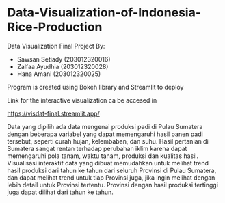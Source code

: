# Data-Visualization-of-Indonesia-Rice-Production

Data Visualization Final Project
By:
- Sawsan Setiady (203012320016)
- Zalfaa Ayudhia (203012320028)
- Hana Amani (203012320025)

Program is created using Bokeh library and Streamlit to deploy

Link for the interactive visualization ca be accesed in 

https://visdat-final.streamlit.app/

Data yang dipilih ada data mengenai produksi padi di Pulau Sumatera dengan beberapa variabel yang dapat memengaruhi hasil panen padi tersebut, seperti curah hujan, kelembaban, dan suhu. Hasil pertanian di Sumatera sangat rentan terhadap perubahan iklim karena dapat memengaruhi pola tanam, waktu tanam, produksi dan kualitas hasil. 
Visualisasi interaktif data yang dibuat memudahkan untuk melihat trend hasil produksi dari tahun ke tahun dari seluruh Provinsi di Pulau Sumatera, dan dapat melihat trend untuk tiap Provinsi juga, jika ingin melihat dengan lebih detail untuk Provinsi tertentu. Provinsi dengan hasil produksi tertinggi juga dapat dilihat dari tahun ke tahun.
